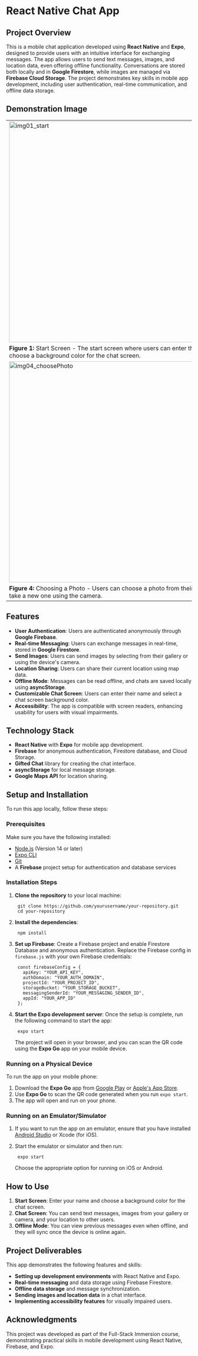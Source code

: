 # React Native Chat App

## Project Overview
This is a mobile chat application developed using **React Native** and **Expo**, designed to provide users with an intuitive interface for exchanging messages. The app allows users to send text messages, images, and location data, even offering offline functionality. Conversations are stored both locally and in **Google Firestore**, while images are managed via **Firebase Cloud Storage**. The project demonstrates key skills in mobile app development, including user authentication, real-time communication, and offline data storage.

## Demonstration Image

<table>
  <tr>
    <td>
      <img src="https://github.com/user-attachments/assets/e69787e0-b8f0-4a1a-ab9a-b82b62880da2" alt="img01_start" height="600px">
    </td>
    <td>
      <img src="https://github.com/user-attachments/assets/5f175b98-0679-4d47-9042-4ee3fa9b461b" alt="img02_chat" height="600px">
    </td>
    <td>
      <img src="https://github.com/user-attachments/assets/5ed5b32d-7a4c-4b0d-b6f9-475cc6489303" alt="img03_actionsSheet" height="600px">
    </td>
  </tr>
  <tr>
    <td><strong>Figure 1:</strong> Start Screen - The start screen where users can enter their name and choose a background color for the chat screen.</td>
    <td><strong>Figure 2:</strong> Chat Interface - The main chat screen where users can exchange messages in real-time.</td>
    <td><strong>Figure 3:</strong> Action Sheet - The action sheet allows users to perform actions like sending their location or selecting an image.</td>
  </tr>
  <tr>
    <td>
      <img src="https://github.com/user-attachments/assets/4af8263d-973d-4281-bb56-e9399b8a018d" alt="img04_choosePhoto" height="600px">
    </td>
    <td>
      <img src="https://github.com/user-attachments/assets/0a3da247-b0d8-4a41-ace7-b6eb97c17d75" alt="img06_offLineModeAlert" height="600px">
    </td>
    <td>
      <img src="https://github.com/user-attachments/assets/2159af79-f5bd-48df-9739-516b0acc39a4" alt="img07_offLineModeChat" height="600px">
    </td>
  </tr>
  <tr>
    <td><strong>Figure 4:</strong> Choosing a Photo - Users can choose a photo from their gallery or take a new one using the camera.</td>
    <td><strong>Figure 5:</strong> Offline Mode Alert - A pop-up alert informing the user that the app is currently in offline mode.</td>
    <td><strong>Figure 6:</strong> Offline Mode Chat Screen - This screen shows the chat interface when the app is in offline mode, allowing users to view previous messages.</td>
  </tr>
</table>

## Features
- **User Authentication**: Users are authenticated anonymously through **Google Firebase**.
- **Real-time Messaging**: Users can exchange messages in real-time, stored in **Google Firestore**.
- **Send Images**: Users can send images by selecting from their gallery or using the device's camera.
- **Location Sharing**: Users can share their current location using map data.
- **Offline Mode**: Messages can be read offline, and chats are saved locally using **asyncStorage**.
- **Customizable Chat Screen**: Users can enter their name and select a chat screen background color.
- **Accessibility**: The app is compatible with screen readers, enhancing usability for users with visual impairments.

## Technology Stack
- **React Native** with **Expo** for mobile app development.
- **Firebase** for anonymous authentication, Firestore database, and Cloud Storage.
- **Gifted Chat** library for creating the chat interface.
- **asyncStorage** for local message storage.
- **Google Maps API** for location sharing.

## Setup and Installation
To run this app locally, follow these steps:

### Prerequisites
Make sure you have the following installed:
- [Node.js](https://nodejs.org/) (Version 14 or later)
- [Expo CLI](https://docs.expo.dev/get-started/installation/)
- [Git](https://git-scm.com/)
- A **Firebase** project setup for authentication and database services

### Installation Steps
1. **Clone the repository** to your local machine:
    
        git clone https://github.com/yourusername/your-repository.git
        cd your-repository

2. **Install the dependencies**:

        npm install

3. **Set up Firebase**:
   Create a Firebase project and enable Firestore Database and anonymous authentication. Replace the Firebase config in `firebase.js` with your own Firebase credentials:

        const firebaseConfig = {
          apiKey: "YOUR_API_KEY",
          authDomain: "YOUR_AUTH_DOMAIN",
          projectId: "YOUR_PROJECT_ID",
          storageBucket: "YOUR_STORAGE_BUCKET",
          messagingSenderId: "YOUR_MESSAGING_SENDER_ID",
          appId: "YOUR_APP_ID"
        };

4. **Start the Expo development server**:
   Once the setup is complete, run the following command to start the app:

        expo start

   The project will open in your browser, and you can scan the QR code using the **Expo Go** app on your mobile device.

### Running on a Physical Device
To run the app on your mobile phone:
1. Download the **Expo Go** app from [Google Play](https://play.google.com/store/apps/details?id=host.exp.exponent&hl=en&gl=US) or [Apple's App Store](https://apps.apple.com/us/app/expo-go/id982107779).
2. Use **Expo Go** to scan the QR code generated when you run `expo start`.
3. The app will open and run on your phone.

### Running on an Emulator/Simulator
1. If you want to run the app on an emulator, ensure that you have installed [Android Studio](https://developer.android.com/studio) or Xcode (for iOS).
2. Start the emulator or simulator and then run:

        expo start

   Choose the appropriate option for running on iOS or Android.

## How to Use
1. **Start Screen**: Enter your name and choose a background color for the chat screen.
2. **Chat Screen**: You can send text messages, images from your gallery or camera, and your location to other users.
3. **Offline Mode**: You can view previous messages even when offline, and they will sync once the device is online again.

## Project Deliverables
This app demonstrates the following features and skills:
- **Setting up development environments** with React Native and Expo.
- **Real-time messaging** and data storage using Firebase Firestore.
- **Offline data storage** and message synchronization.
- **Sending images and location data** in a chat interface.
- **Implementing accessibility features** for visually impaired users.

## Acknowledgments
This project was developed as part of the Full-Stack Immersion course, demonstrating practical skills in mobile development using React Native, Firebase, and Expo.
